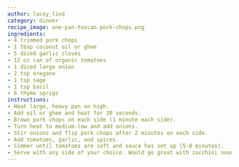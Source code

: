 ```yaml
---
author: lacey_lind
category: dinner
recipe_image: one-pan-tuscan-pork-chops.png
ingredients:
- 4 trimmed pork chops
- 1 tbsp coconut oil or ghee
- 5 diced garlic cloves
- 12 oz can of organic tomatoes
- 1 diced large onion
- 2 tsp oregano
- 1 tsp sage
- 1 tsp basil
- 6 thyme sprigs
instructions:
- Heat large, heavy pan on high.
- Add oil or ghee and heat for 20 seconds.
- Brown pork chops on each side (1 minute each side).
- Turn heat to medium-low and add onions.
- Stir onions and flip pork chops after 2 minutes on each side.
- Add tomatoes, garlic, and spices.
- Simmer until tomatoes are soft and sauce has set up (5-8 minutes).
- Serve with any side of your choice. Would go great with zucchini noodles. Enjoy!
---
```

